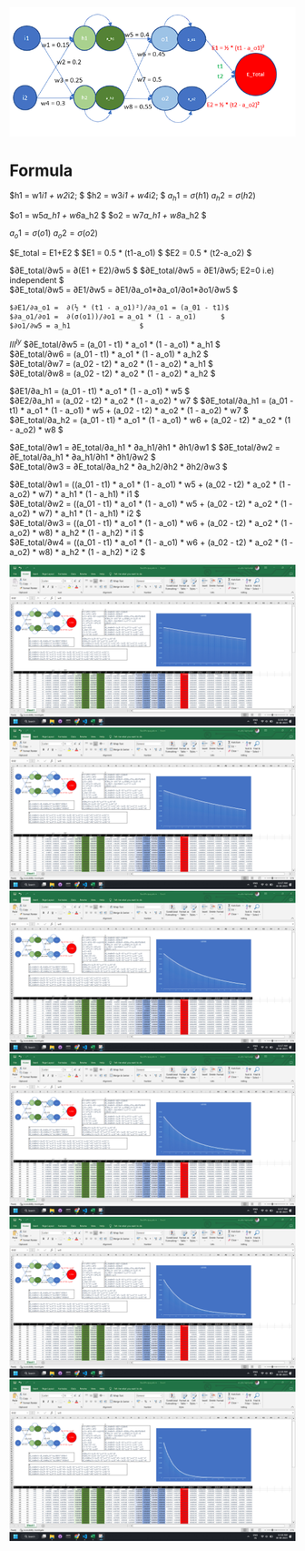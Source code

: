 ![simple neural network](./neural%20network.png)

# Formula

$h1 = w1*i1 + w2*i2;  $
$h2 = w3*i1 + w4*i2; $
$a_h1 = \sigma(h1)$
$a_h2 = \sigma(h2)$

$o1 = w5*a_h1 + w6*a_h2 $
$o2 = w7*a_h1 + w8*a_h2 $

$a_o1 = \sigma(o1)$
$a_o2 = \sigma(o2)$

$E_total = E1+E2 $
$E1 = 0.5 * (t1-a_o1) $
$E2 = 0.5 * (t2-a_o2) $

$∂E_total/∂w5 = ∂(E1 + E2)/∂w5					$ 
$∂E_total/∂w5 = ∂E1/∂w5; E2=0 i.e) independent 	$				
$∂E_total/∂w5 = ∂E1/∂w5 = ∂E1/∂a_o1*∂a_o1/∂o1*∂o1/∂w5	$

    $∂E1/∂a_o1 =  ∂(½ * (t1 - a_o1)²)/∂a_o1 = (a_01 - t1)$
    $∂a_o1/∂o1 =  ∂(σ(o1))/∂o1 = a_o1 * (1 - a_o1)		$			
    $∂o1/∂w5 = a_h1					$

$III^{ly}$
$∂E_total/∂w5 = (a_01 - t1) * a_o1 * (1 - a_o1) *  a_h1	$				
$∂E_total/∂w6 = (a_01 - t1) * a_o1 * (1 - a_o1) *  a_h2	$				
$∂E_total/∂w7 = (a_02 - t2) * a_o2 * (1 - a_o2) *  a_h1	$				
$∂E_total/∂w8 = (a_02 - t2) * a_o2 * (1 - a_o2) *  a_h2	$


$∂E1/∂a_h1 = (a_01 - t1) * a_o1 * (1 - a_o1) * w5 $								
$∂E2/∂a_h1 = (a_02 - t2) * a_o2 * (1 - a_o2) * w7 $
$∂E_total/∂a_h1 = (a_01 - t1) * a_o1 * (1 - a_o1) * w5 +  (a_02 - t2) * a_o2 * (1 - a_o2) * w7	$							
$∂E_total/∂a_h2 = (a_01 - t1) * a_o1 * (1 - a_o1) * w6 +  (a_02 - t2) * a_o2 * (1 - a_o2) * w8	$


$∂E_total/∂w1 = ∂E_total/∂a_h1 * ∂a_h1/∂h1 * ∂h1/∂w1 $
$∂E_total/∂w2 = ∂E_total/∂a_h1 * ∂a_h1/∂h1 * ∂h1/∂w2 $					
$∂E_total/∂w3 = ∂E_total/∂a_h2 * ∂a_h2/∂h2 * ∂h2/∂w3	$


$∂E_total/∂w1 = ((a_01 - t1) * a_o1 * (1 - a_o1) * w5 +  (a_02 - t2) * a_o2 * (1 - a_o2) * w7) * a_h1 * (1 - a_h1) * i1	$											
$∂E_total/∂w2 = ((a_01 - t1) * a_o1 * (1 - a_o1) * w5 +  (a_02 - t2) * a_o2 * (1 - a_o2) * w7) * a_h1 * (1 - a_h1) * i2	$											
$∂E_total/∂w3 = ((a_01 - t1) * a_o1 * (1 - a_o1) * w6 +  (a_02 - t2) * a_o2 * (1 - a_o2) * w8) * a_h2 * (1 - a_h2) * i1	$											
$∂E_total/∂w4 = ((a_01 - t1) * a_o1 * (1 - a_o1) * w6 +  (a_02 - t2) * a_o2 * (1 - a_o2) * w8) * a_h2 * (1 - a_h2) * i2	$


![$$\eta=0.1$$](./different%20lr/eta_0.1.png)
![$$\eta=0.2s$$](./different%20lr/eta_0.2.png)
![$$\eta=0.5$$](./different%20lr/eta_0.5.png)
![$$\eta=0.8$$](./different%20lr/eta_0.8.png)
![$$\eta=1$$](./different%20lr/eta_1.png)
![$$\eta=2$$](./different%20lr/eta_2.png)